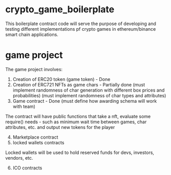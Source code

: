 # crypto_game_boilerplate

This boilerplate contract code will serve the purpose of developing and testing different implementations pf crypto games in ethereum/binance smart chain applications.

# game project

The game project involves:

1. Creation of ERC20 token (game token) - Done
2. Creation of ERC721 NFTs as game chars - Partially done (must implement randomness of char generation with different box prices and probabilities) (must implement randomness of char types and attributes)
3. Game contract - Done (must define how awarding schema will work with team)
 
 The contract will have public functions that take a nft, evaluate some require() needs - such as 
 minimum wait time between games, char attributes, etc. and output new tokens for the player

4. Marketplace contract
5. locked wallets contracts

 Locked wallets will be used to hold reserved funds for devs, investors, vendors, etc.

6. ICO contracts
 